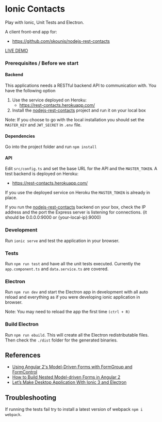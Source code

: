 # Ionic Contacts
Play with Ionic, Unit Tests and Electron.

A client front-end app for:
- https://github.com/skounis/nodejs-rest-contacts

[LIVE DEMO](https://skounis.github.io/ionic-contacts/www/)

### Prerequisites / Before we start
#### Backend
This applications needs a RESTful backend API to communication with. You have the following option
1. Use the service deployed on Heroku:
    - https://rest-contacts.herokuapp.com/
2. Install the [nodejs-rest-contacts](https://github.com/skounis/nodejs-rest-contacts) project and run it on your local box

Note: If you choose to go with the local installation you should set the `MASTER_KEY` and `JWT_SECRET` in `.env` file.

#### Dependencies
Go into the project folder and run `npm install`

#### API
Edit `src/config.ts` and set the base URL for the API and the `MASTER_TOKEN`.
A test backend is deployed on Heroku:

- https://rest-contacts.herokuapp.com/

If you use the deployed service on Heroku the `MASTER_TOKEN` is already in place. 

If you run the [nodejs-rest-contacts](https://github.com/skounis/nodejs-rest-contacts) backend on your box, check the IP address and the port the Express server is listening for connections. (it should be 0.0.0.0:9000 or {your-local-ip}:9000)

### Development
Run `ionic serve` and test the application in your browser. 

### Tests
Run `npm run test` and have all the unit tests executed. Currently the `app.component.ts` and `data.service.ts` are covered. 

### Electron
Run `npm run dev` and start the Electron app in development with all auto reload and everything as if you were developing ionic application in browser.

Note: You may need to reload the app the first time `(ctrl + R)`

### Build Electron
Run `npm run ebuild`. This will create all the Electron redistributable files. 
Then check the `./dist` folder for the generated binaries.

## References
- [Using Angular 2's Model-Driven Forms with FormGroup and FormControl](https://scotch.io/tutorials/using-angular-2s-model-driven-forms-with-formgroup-and-formcontrol)
- [How to Build Nested Model-driven Forms in Angular 2](https://scotch.io/tutorials/how-to-build-nested-model-driven-forms-in-angular-2)
- [Let’s Make Desktop Application With Ionic 3 and Electron](https://medium.com/@LohaniDamodar/lets-make-desktop-application-with-ionic-3-and-electron-44316f82901d)

## Troubleshooting
If running the tests fail try to install a latest version of webpack `npm i webpack`.
